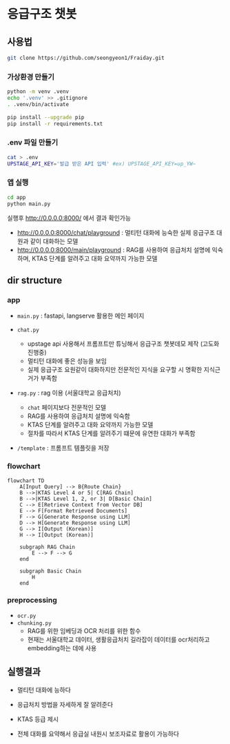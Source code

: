 # 응급구조 챗봇

## 사용법
```bash
git clone https://github.com/seongyeon1/Fraiday.git
```

### 가상환경 만들기
```bash
python -m venv .venv
echo '.venv' >> .gitignore
. .venv/bin/activate
 
pip install --upgrade pip
pip install -r requirements.txt
```

### .env 파일 만들기
```bash
cat > .env
UPSTAGE_API_KEY='발급 받은 API 입력' #ex) UPSTAGE_API_KEY=up_YW~
```

### 앱 실행
```bash
cd app
python main.py
```
실행후 http://0.0.0.0:8000/ 에서 결과 확인가능

- http://0.0.0.0:8000/chat/playground : 멀티턴 대화에 능숙한 실제 응급구조 대원과 같이 대화하는 모델
- http://0.0.0.0:8000/main/playground : RAG를 사용하여 응급처치 설명에 익숙하며, KTAS 단계를 알려주고 대화 요약까지 가능한 모델

## dir structure

### app
- `main.py` : fastapi, langserve 활용한 메인 페이지
- `chat.py`
  - upstage api 사용해서 프롬프트만 튜닝해서 응급구조 챗봇데모 제작 (고도화 진행중)
  - 멀티턴 대화에 좋은 성능을 보임
  - 실제 응급구조 요원같이 대화하지만 전문적인 지식을 요구할 시 명확한 지식근거가 부족함
 
- `rag.py` : rag 이용 (서울대학교 응급처치)
  - `chat` 페이지보다 전문적인 모델
  - RAG를 사용하여 응급처치 설명에 익숙함
  - KTAS 단계를 알려주고 대화 요약까지 가능한 모델
  - 절차를 따라서 KTAS 단계를 알려주기 떄문에 유연한 대화가 부족함

- `/template` : 프롬프트 템플릿을 저장

### flowchart
```mermaid
flowchart TD
    A[Input Query] --> B{Route Chain}
    B -->|KTAS Level 4 or 5| C[RAG Chain]
    B -->|KTAS Level 1, 2, or 3| D[Basic Chain]
    C --> E[Retrieve Context from Vector DB]
    E --> F[Format Retrieved Documents]
    F --> G[Generate Response using LLM]
    D --> H[Generate Response using LLM]
    G --> I[Output (Korean)]
    H --> I[Output (Korean)]

    subgraph RAG Chain
        E --> F --> G
    end

    subgraph Basic Chain
        H
    end
```

### preprocessing
- `ocr.py`
- `chunking.py`
  - RAG를 위한 임베딩과 OCR 처리를 위한 함수
  - 현재는 서울대학교 데이터, 생활응급처치 길라잡이 데이터를 ocr처리하고 embedding하는 데에 사용


## 실행결과
- 멀티턴 대화에 능하다

- 응급처치 방법을 자세하게 잘 알려준다

- KTAS 등급 제시

- 전체 대화를 요약해서 응급실 내원시 보조자료로 활용이 가능하다
